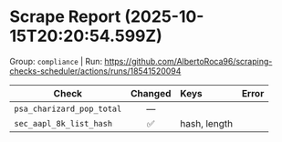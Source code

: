 # Scrape Report (2025-10-15T20:20:54.599Z)

Group: `compliance`  |  Run: https://github.com/AlbertoRoca96/scraping-checks-scheduler/actions/runs/18541520094

| Check | Changed | Keys | Error |
|---|:---:|:--|:--|
| `psa_charizard_pop_total` | — |  |  |
| `sec_aapl_8k_list_hash` | ✅ | hash, length |  |
